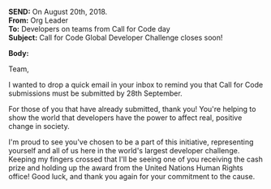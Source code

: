 **SEND:** On August 20th, 2018.  
**From:** Org Leader  
**To:** Developers on teams from Call for Code day  
**Subject:** Call for Code Global Developer Challenge closes soon!  

**Body:**

Team,

I wanted to drop a quick email in your inbox to remind you that Call for Code submissions must be submitted by 28th September.

For those of you that have already submitted, thank you! You're helping to show the world that developers have the power to affect real, positive change in society.

I'm proud to see you've chosen to be a part of this initiative, representing yourself and all of us here in the world's largest developer challenge. Keeping my fingers crossed that I'll be seeing one of you receiving the cash prize and holding up the award from the United Nations Human Rights office! Good luck, and thank you again for your commitment to the cause.
